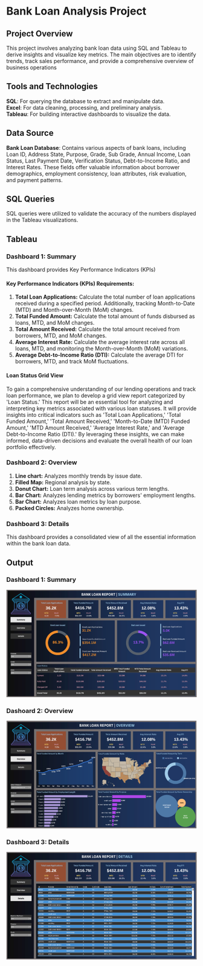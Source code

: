 # Bank Loan Analysis Project

## Project Overview
This project involves analyzing bank loan data using SQL and Tableau to derive insights and visualize key metrics. The main objectives are to identify trends, track sales performance, and provide a comprehensive overview of business operations

## Tools and Technologies
**SQL**: For querying the database to extract and manipulate data.<br>
**Excel**: For data cleaning, processing, and preliminary analysis.<br>
**Tableau**: For building interactive dashboards to visualize the data.

## Data Source
**Bank Loan Database**: Contains various aspects of bank loans, including Loan ID, Address State, Purpose, Grade, Sub Grade, Annual Income, Loan Status, Last Payment Date, Verification Status, Debt-to-Income Ratio, and Interest Rates. These fields offer valuable information about borrower demographics, employment consistency, loan attributes, risk evaluation, and payment patterns.

## SQL Queries
SQL queries were utilized to validate the accuracy of the numbers displayed in the Tableau visualizations.

## Tableau
### Dashboard 1: Summary
This dashboard provides Key Performance Indicators (KPIs) 
#### Key Performance Indicators (KPIs) Requirements:
1. **Total Loan Applications:** Calculate the total number of loan applications received during a specified period. Additionally, tracking Month-to-Date (MTD) and Month-over-Month (MoM) changes.
2.	**Total Funded Amount:** Calculate the total amount of funds disbursed as loans, MTD, and MoM changes.
3.	**Total Amount Received:** Calculate the total amount received from borrowers, MTD, and MoM changes.
4.	**Average Interest Rate:** Calculate the average interest rate across all loans, MTD, and monitoring the Month-over-Month (MoM) variations.
5.	**Average Debt-to-Income Ratio (DTI):** Calculate the average DTI for borrowers, MTD, and track MoM fluctuations.

#### Loan Status Grid View
To gain a comprehensive understanding of our lending operations and track loan performance, we plan to develop a grid view report categorized by 'Loan Status.' This report will be an essential tool for analyzing and interpreting key metrics associated with various loan statuses. It will provide insights into critical indicators such as 'Total Loan Applications,' 'Total Funded Amount,' 'Total Amount Received,' 'Month-to-Date (MTD) Funded Amount,' 'MTD Amount Received,' 'Average Interest Rate,' and 'Average Debt-to-Income Ratio (DTI).' By leveraging these insights, we can make informed, data-driven decisions and evaluate the overall health of our loan portfolio effectively.

### Dashboard 2: Overview
1. **Line chart:** Analyzes monthly trends by issue date.
2. **Filled Map:** Regional analysis by state.
3. **Donut Chart:** Loan term analysis across various term lengths.
4. **Bar Chart:** Analyzes lending metrics by borrowers' employment lengths.
5. **Bar Chart:** Analyzes loan metrics by loan purpose.
6. **Packed Circles:** Analyzes home ownership.

### Dashboard 3: Details
This dashboard provides a consolidated view of all the essential information within the bank loan data.

## Output
### Dashboard 1: Summary
![image](Output/Bank_Loan_Summary.png)

### Dashoard 2: Overview
![image](Output/Bank_Loan_Overview.png)

### Dashboard 3: Details
![image](Output/Bank_Loan_Details.png)
